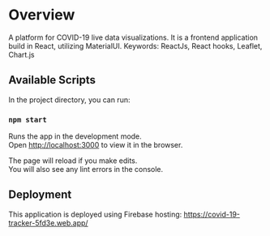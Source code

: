 # Overview

A platform for COVID-19 live data visualizations. It is a frontend application build in React, utilizing MaterialUI.
Keywords: ReactJs, React hooks, Leaflet, Chart.js
## Available Scripts

In the project directory, you can run:

### `npm start`

Runs the app in the development mode.\
Open [http://localhost:3000](http://localhost:3000) to view it in the browser.

The page will reload if you make edits.\
You will also see any lint errors in the console.

## Deployment

This application is deployed using Firebase hosting: https://covid-19-tracker-5fd3e.web.app/
